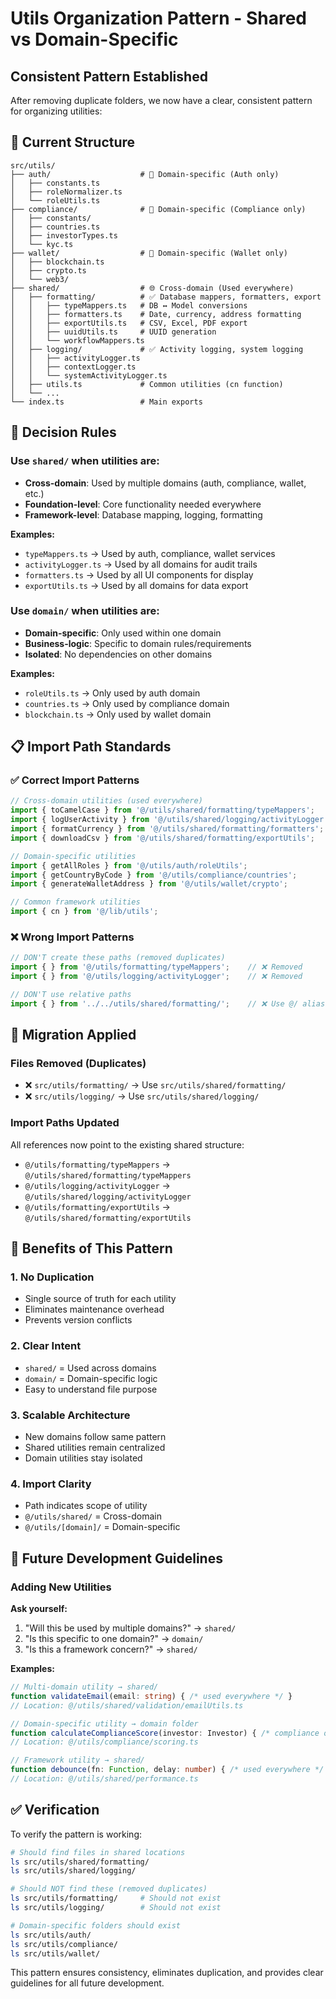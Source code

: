 # Utils Organization Pattern - Shared vs Domain-Specific

## Consistent Pattern Established

After removing duplicate folders, we now have a clear, consistent pattern for organizing utilities:

## 📁 Current Structure

```
src/utils/
├── auth/                    # 🎯 Domain-specific (Auth only)
│   ├── constants.ts
│   ├── roleNormalizer.ts
│   └── roleUtils.ts
├── compliance/              # 🎯 Domain-specific (Compliance only)
│   ├── constants/
│   ├── countries.ts
│   ├── investorTypes.ts
│   └── kyc.ts
├── wallet/                  # 🎯 Domain-specific (Wallet only)
│   ├── blockchain.ts
│   ├── crypto.ts
│   └── web3/
├── shared/                  # 🌐 Cross-domain (Used everywhere)
│   ├── formatting/          # ✅ Database mappers, formatters, export
│   │   ├── typeMappers.ts   # DB ↔ Model conversions
│   │   ├── formatters.ts    # Date, currency, address formatting
│   │   ├── exportUtils.ts   # CSV, Excel, PDF export
│   │   ├── uuidUtils.ts     # UUID generation
│   │   └── workflowMappers.ts
│   ├── logging/             # ✅ Activity logging, system logging
│   │   ├── activityLogger.ts
│   │   ├── contextLogger.ts
│   │   └── systemActivityLogger.ts
│   ├── utils.ts             # Common utilities (cn function)
│   └── ...
└── index.ts                 # Main exports
```

## 🎯 Decision Rules

### Use `shared/` when utilities are:
- **Cross-domain**: Used by multiple domains (auth, compliance, wallet, etc.)
- **Foundation-level**: Core functionality needed everywhere
- **Framework-level**: Database mapping, logging, formatting

**Examples:**
- `typeMappers.ts` → Used by auth, compliance, wallet services
- `activityLogger.ts` → Used by all domains for audit trails  
- `formatters.ts` → Used by all UI components for display
- `exportUtils.ts` → Used by all domains for data export

### Use `domain/` when utilities are:
- **Domain-specific**: Only used within one domain
- **Business-logic**: Specific to domain rules/requirements
- **Isolated**: No dependencies on other domains

**Examples:**
- `roleUtils.ts` → Only used by auth domain
- `countries.ts` → Only used by compliance domain
- `blockchain.ts` → Only used by wallet domain

## 📋 Import Path Standards

### ✅ Correct Import Patterns
```typescript
// Cross-domain utilities (used everywhere)
import { toCamelCase } from '@/utils/shared/formatting/typeMappers';
import { logUserActivity } from '@/utils/shared/logging/activityLogger';
import { formatCurrency } from '@/utils/shared/formatting/formatters';
import { downloadCsv } from '@/utils/shared/formatting/exportUtils';

// Domain-specific utilities  
import { getAllRoles } from '@/utils/auth/roleUtils';
import { getCountryByCode } from '@/utils/compliance/countries';
import { generateWalletAddress } from '@/utils/wallet/crypto';

// Common framework utilities
import { cn } from '@/lib/utils';
```

### ❌ Wrong Import Patterns
```typescript
// DON'T create these paths (removed duplicates)
import { } from '@/utils/formatting/typeMappers';    // ❌ Removed
import { } from '@/utils/logging/activityLogger';    // ❌ Removed

// DON'T use relative paths
import { } from '../../utils/shared/formatting/';    // ❌ Use @/ alias
```

## 🔄 Migration Applied

### Files Removed (Duplicates)
- ❌ `src/utils/formatting/` → Use `src/utils/shared/formatting/`
- ❌ `src/utils/logging/` → Use `src/utils/shared/logging/`

### Import Paths Updated
All references now point to the existing shared structure:
- `@/utils/formatting/typeMappers` → `@/utils/shared/formatting/typeMappers`
- `@/utils/logging/activityLogger` → `@/utils/shared/logging/activityLogger`
- `@/utils/formatting/exportUtils` → `@/utils/shared/formatting/exportUtils`

## 🎯 Benefits of This Pattern

### 1. **No Duplication**
- Single source of truth for each utility
- Eliminates maintenance overhead
- Prevents version conflicts

### 2. **Clear Intent**
- `shared/` = Used across domains
- `domain/` = Domain-specific logic
- Easy to understand file purpose

### 3. **Scalable Architecture**
- New domains follow same pattern
- Shared utilities remain centralized
- Domain utilities stay isolated

### 4. **Import Clarity**
- Path indicates scope of utility
- `@/utils/shared/` = Cross-domain
- `@/utils/[domain]/` = Domain-specific

## 🚀 Future Development Guidelines

### Adding New Utilities

**Ask yourself:**
1. "Will this be used by multiple domains?" → `shared/`
2. "Is this specific to one domain?" → `domain/`
3. "Is this a framework concern?" → `shared/`

**Examples:**
```typescript
// Multi-domain utility → shared/
function validateEmail(email: string) { /* used everywhere */ }
// Location: @/utils/shared/validation/emailUtils.ts

// Domain-specific utility → domain folder
function calculateComplianceScore(investor: Investor) { /* compliance only */ }
// Location: @/utils/compliance/scoring.ts

// Framework utility → shared/
function debounce(fn: Function, delay: number) { /* used everywhere */ }
// Location: @/utils/shared/performance.ts
```

## ✅ Verification

To verify the pattern is working:

```bash
# Should find files in shared locations
ls src/utils/shared/formatting/
ls src/utils/shared/logging/

# Should NOT find these (removed duplicates)
ls src/utils/formatting/     # Should not exist
ls src/utils/logging/        # Should not exist

# Domain-specific folders should exist
ls src/utils/auth/
ls src/utils/compliance/
ls src/utils/wallet/
```

This pattern ensures consistency, eliminates duplication, and provides clear guidelines for all future development.
